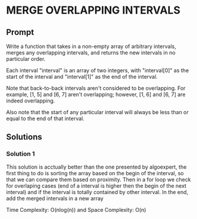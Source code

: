 # MERGE OVERLAPPING INTERVALS

  ## Prompt

  Write a function that takes in a non-empty array of arbitrary intervals,
  merges any overlapping intervals, and returns the new intervals in no
  particular order.

  Each interval "interval" is an array of two integers, with "interval[0]"  as the start of the interval and "interval[1]" as the end of the interval.

  Note that back-to-back intervals aren't considered to be overlapping. For example, [1, 5] and [6, 7] aren't overlapping; however, [1, 6] and [6, 7] are indeed overlapping.

  Also note that the start of any particular interval will always be less than or equal to the end of that interval.
  
  

  ## Solutions
  ### Solution 1
  This solution is acctually better than the one presented by algoexpert, the first thing to do is sorting the array based on the begin of the interval, so that we can compare them based on proximity. Then in a for loop we check for overlaping cases (end of a interval is higher then the begin of the next interval) and if the interval is totally contained by other interval. In the end, add the merged intervals in a new array

  Time Complexity: O(nlog(n)) and Space Complexity: O(n) 